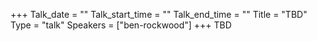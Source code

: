 +++
Talk_date = ""
Talk_start_time = ""
Talk_end_time = ""
Title = "TBD"
Type = "talk"
Speakers = ["ben-rockwood"]
+++
TBD
